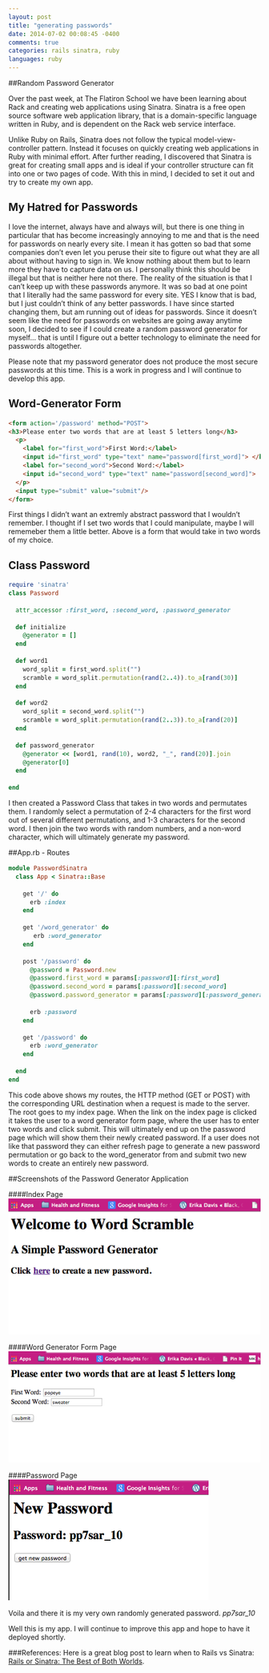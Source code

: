 ```yaml
---
layout: post
title: "generating passwords"
date: 2014-07-02 00:08:45 -0400
comments: true
categories: rails sinatra, ruby
languages: ruby
---
```

##Random Password Generator

Over the past week, at The Flatiron School we have been learning about Rack and creating web applications using Sinatra.  Sinatra is a free open source software web application library, that is a domain-specific language written in Ruby, and is dependent on the Rack web service interface.

Unlike Ruby on Rails, Sinatra does not follow the typical model-view-controller pattern.  Instead it focuses on quickly creating web applications in Ruby with minimal effort.  After further reading, I discovered that Sinatra is great for creating small apps and is ideal if your controller structure can fit into one or two pages of code. With this in mind, I decided to set it out and try to create my own app.

## My Hatred for Passwords
I love the internet, always have and always will, but there is one thing in particular that has become increasingly annoying to me and that is the need for passwords on nearly every site.  I mean it has gotten so bad that some companies don’t even let you peruse their site to figure out what they are all about without having to sign in. We know nothing about them but to learn more they have to capture data on us.  I personally think this should be illegal but that is neither here not there.  The reality of the situation is that I can’t keep up with these passwords anymore.  It was so bad at one point that I literally had the same password for every site.  YES I know that is bad, but I just couldn’t think of any better passwords.  I have since started changing them, but am running out of ideas for passwords.  Since it doesn’t seem like the need for passwords on websites are going away anytime soon, I decided to see if I could create a random password generator for myself...  that is until I figure out a better technology to eliminate the need for passwords altogether.

Please note that my password generator does not produce the most secure passwords at this time.  This is a work in progress and I will continue to develop this app.

## Word-Generator Form
```html
<form action='/password' method="POST">
<h3>Please enter two words that are at least 5 letters long</h3>
  <p>
    <label for="first_word">First Word:</label>
    <input id="first_word" type="text" name="password[first_word]"> </br> 
    <label for="second_word">Second Word:</label>
    <input id="second_word" type="text" name="password[second_word]">
  </p>
  <input type="submit" value="submit"/>
</form>
```

First things I didn’t want an extremly abstract password that I wouldn’t remember.  I thought if I set two words that I could manipulate, maybe I will rememeber them a little better. Above is a form that would take in two words of my choice.

## Class Password 
```ruby
require 'sinatra'
class Password

  attr_accessor :first_word, :second_word, :password_generator

  def initialize
    @generator = []
  end
  
  def word1 
    word_split = first_word.split("")
    scramble = word_split.permutation(rand(2..4)).to_a[rand(30)]
  end

  def word2
    word_split = second_word.split("")
    scramble = word_split.permutation(rand(2..3)).to_a[rand(20)]
  end  

  def password_generator
    @generator << [word1, rand(10), word2, "_", rand(20)].join
    @generator[0]
  end

end
```
I then created a Password Class that takes in two words and permutates them. I randomly select a permutation of 2-4 characters for the first word out of several different permutations, and 1-3 characters for the second word.   I then join the two words with random numbers, and a non-word character, which will ultimately generate my password.


##App.rb - Routes

```ruby
module PasswordSinatra
  class App < Sinatra::Base

    get '/' do
      erb :index
    end

    get '/word_generator' do
       erb :word_generator 
    end

    post '/password' do
      @password = Password.new
      @password.first_word = params[:password][:first_word]
      @password.second_word = params[:password][:second_word]
      @password.password_generator = params[:password][:password_generator]
  
      erb :password
    end

    get '/password' do
      erb :word_generator
    end

  end
end
```
This code above shows my routes, the HTTP method (GET or POST) with the corresponding URL destination when a request is made to the server.  The root goes to my index page.  When the link on the index page is clicked it takes the user to a word generator form page, where the user has to enter two words and click submit. This will ultimately end up on the password page which will show them their newly created password. If a user does not like that password they can either refresh page to generate a new password permutation or go back to the word_generator from and submit two new words to create an entirely new password. 

##Screenshots of the Password Generator Application

####Index Page 
![index page](/images/index_page.png "Password Generator Index Page")


####Word Generator Form Page
![word generator form page](/images/word_generator.png "Word Generator Form Page")


####Password Page  
![password generator page](/images/password_generator.png "Password Generator Page")

Voila and there it is my very own randomly generated password. <em> pp7sar_10 </em>

Well this is my app.  I will continue to improve this app and hope to have it deployed shortly.

###References:
Here is a great blog post to learn when to Rails vs Sinatra: [Rails or Sinatra: The Best of Both Worlds](http://www.sitepoint.com/rails-or-sinatra-the-best-of-both-worlds/ "Title"). 
